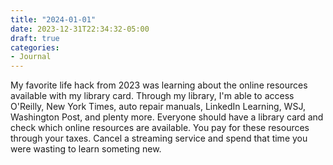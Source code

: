 ```yaml
---
title: "2024-01-01"
date: 2023-12-31T22:34:32-05:00
draft: true
categories:
- Journal
---
```


My favorite life hack from 2023 was learning about the online resources available with my library card. Through my library, I'm able to access O'Reilly, New York Times, auto repair manuals, LinkedIn Learning, WSJ, Washington Post, and plenty more. Everyone should have a library card and check which online resources are available. You pay for these resources through your taxes. Cancel a streaming service and spend that time you were wasting to learn someting new.

